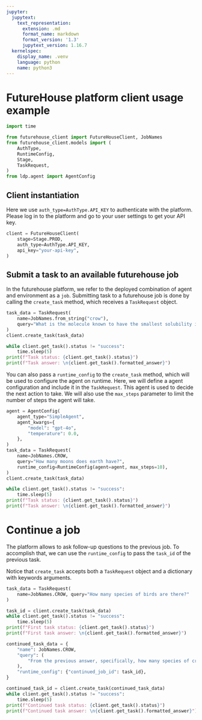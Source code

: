 ```yaml
---
jupyter:
  jupytext:
    text_representation:
      extension: .md
      format_name: markdown
      format_version: '1.3'
      jupytext_version: 1.16.7
  kernelspec:
    display_name: .venv
    language: python
    name: python3
---
```


# FutureHouse platform client usage example

```python
import time

from futurehouse_client import FutureHouseClient, JobNames
from futurehouse_client.models import (
    AuthType,
    RuntimeConfig,
    Stage,
    TaskRequest,
)
from ldp.agent import AgentConfig
```

## Client instantiation

Here we use `auth_type=AuthType.API_KEY` to authenticate with the platform.
Please log in to the platform and go to your user settings to get your API key.

```python
client = FutureHouseClient(
    stage=Stage.PROD,
    auth_type=AuthType.API_KEY,
    api_key="your-api-key",
)
```

## Submit a task to an available futurehouse job


In the futurehouse platform, we refer to the deployed combination of agent and environment as a `job`.
Submitting task to a futurehouse job is done by calling the `create_task` method, which receives a `TaskRequest` object.

```python
task_data = TaskRequest(
    name=JobNames.from_string("crow"),
    query="What is the molecule known to have the smallest solubility in water?",
)
client.create_task(task_data)

while client.get_task().status != "success":
    time.sleep(5)
print(f"Task status: {client.get_task().status}")
print(f"Task answer: \n{client.get_task().formatted_answer}")
```

You can also pass a `runtime_config` to the `create_task` method, which will be used to configure the agent on runtime.
Here, we will define a agent configuration and include it in the `TaskRequest`. This agent is used to decide the next action to take.
We will also use the `max_steps` parameter to limit the number of steps the agent will take.

```python
agent = AgentConfig(
    agent_type="SimpleAgent",
    agent_kwargs={
        "model": "gpt-4o",
        "temperature": 0.0,
    },
)
task_data = TaskRequest(
    name=JobNames.CROW,
    query="How many moons does earth have?",
    runtime_config=RuntimeConfig(agent=agent, max_steps=10),
)
client.create_task(task_data)

while client.get_task().status != "success":
    time.sleep(5)
print(f"Task status: {client.get_task().status}")
print(f"Task answer: \n{client.get_task().formatted_answer}")
```

# Continue a job

The platform allows to ask follow-up questions to the previous job.
To accomplish that, we can use the `runtime_config` to pass the `task_id` of the previous task.

Notice that `create_task` accepts both a `TaskRequest` object and a dictionary with keywords arguments.

```python
task_data = TaskRequest(
    name=JobNames.CROW, query="How many species of birds are there?"
)

task_id = client.create_task(task_data)
while client.get_task().status != "success":
    time.sleep(5)
print(f"First task status: {client.get_task().status}")
print(f"First task answer: \n{client.get_task().formatted_answer}")
```

```python
continued_task_data = {
    "name": JobNames.CROW,
    "query": (
        "From the previous answer, specifically, how many species of crows are there?"
    ),
    "runtime_config": {"continued_job_id": task_id},
}

continued_task_id = client.create_task(continued_task_data)
while client.get_task().status != "success":
    time.sleep(5)
print(f"Continued task status: {client.get_task().status}")
print(f"Continued task answer: \n{client.get_task().formatted_answer}")
```
